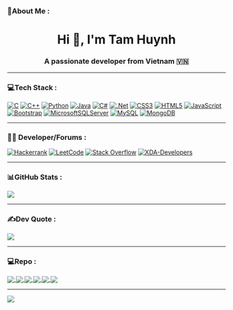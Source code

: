 ### 💫About Me :
<h1 align="center">Hi 👋, I'm Tam Huynh</h1>
<p align="center">
  <h3 align="center">A passionate developer from Vietnam 🇻🇳 </h3>
</p>

---
### 💻Tech Stack :
[![C](https://img.shields.io/badge/c-%2300599C.svg?style=flat-square&logo=c&logoColor=white)](https://www.w3schools.com/c/) [![C++](https://img.shields.io/badge/c++-%2300599C.svg?style=flat-square&logo=c%2B%2B&logoColor=white)](https://www.w3schools.com/cpp/) [![Python](https://img.shields.io/badge/python-%2300599C.svg?style=flat-square&logo=python&logoColor=white)](https://www.w3schools.com/python/) [![Java](https://img.shields.io/badge/java-%23ED8B00.svg?style=flat-square&logo=java&logoColor=white)](https://www.w3schools.com/java/) [![C#](https://img.shields.io/badge/c%23-%23239120.svg?style=flat-square&logo=c-sharp&logoColor=white)](https://www.w3schools.com/cs) [![.Net](https://img.shields.io/badge/.NET-5C2D91?style=flat-square&logo=.net&logoColor=white)](https://dotnet.microsoft.com/) [![CSS3](https://img.shields.io/badge/css3-%231572B6.svg?style=flat-square&logo=css3&logoColor=white)](https://www.w3schools.com/css/) [![HTML5](https://img.shields.io/badge/html5-%23E34F26.svg?style=flat-square&logo=html5&logoColor=white)](https://www.w3schools.com/html/) [![JavaScript](https://img.shields.io/badge/javascript-%23323330.svg?style=flat-square&logo=javascript&logoColor=%23F7DF1E)](https://www.w3schools.com/js/) [![Bootstrap](https://img.shields.io/badge/bootstrap-%23563D7C.svg?style=flat-square&logo=bootstrap&logoColor=white)](https://www.w3schools.com/bootstrap/) [![MicrosoftSQLServer](https://img.shields.io/badge/Microsoft%20SQL%20Sever-CC2927?style=flat-square&logo=microsoft%20sql%20server&logoColor=white)](https://learn.microsoft.com/sql/sql-server/) [![MySQL](https://img.shields.io/badge/mysql-%2300f.svg?style=flat-square&logo=mysql&logoColor=white)](https://www.mysql.com/) [![MongoDB](https://img.shields.io/badge/MongoDB-%234ea94b.svg?style=flat-square&logo=mongodb&logoColor=white)](https://www.mongodb.com/) 

---
### 🧑‍💻 Developer/Forums :
[![Hackerrank](https://img.shields.io/badge/-Hackerrank-2EC866?style=flat-square&logo=HackerRank&logoColor=white)](https://www.hackerrank.com/)	[![LeetCode](https://img.shields.io/badge/LeetCode-000000?style=flat-square&logo=LeetCode&logoColor=#d16c06)](https://leetcode.com/) [![Stack Overflow](https://img.shields.io/badge/-Stackoverflow-FE7A16?style=flat-square&logo=stack-overflow&logoColor=white)](https://stackoverflow.com/) [![XDA-Developers](https://img.shields.io/badge/XDA--Developers-%23AC6E2F.svg?style=flat-square&logo=XDA-Developers&logoColor=white)](https://xdaforums.com/m/doanvtamhuynh.12949444/)

---
### 📊GitHub Stats :
![](https://github-readme-stats.vercel.app/api/top-langs/?username=doanvtamhuynh&theme=radical&hide_border=false&include_all_commits=false&count_private=false&layout=compact)

---
### ✍️Dev Quote :
![](https://quotes-github-readme.vercel.app/api?type=horizontal&theme=radical)

---
### 💻Repo :
<a href="https://github.com/doanvtamhuynh/AOSP_CUSTOM_ROM_Releases">
  <!-- Change the `github-readme-stats.anuraghazra1.vercel.app` to `github-readme-stats.vercel.app`  -->
  <img align="center" src="https://github-readme-stats.anuraghazra1.vercel.app/api/pin/?username=doanvtamhuynh&repo=AOSP_CUSTOM_ROM_Releases&theme=radical" />
</a>  
<a href="https://github.com/doanvtamhuynh/Barbershop_Management">
  <!-- Change the `github-readme-stats.anuraghazra1.vercel.app` to `github-readme-stats.vercel.app`  -->
  <img align="center" src="https://github-readme-stats.anuraghazra1.vercel.app/api/pin/?username=doanvtamhuynh&repo=Barbershop_Management&theme=radical" />
</a>   
<a href="https://github.com/doanvtamhuynh/automation_multilogin">
  <!-- Change the `github-readme-stats.anuraghazra1.vercel.app` to `github-readme-stats.vercel.app`  -->
  <img align="center" src="https://github-readme-stats.anuraghazra1.vercel.app/api/pin/?username=doanvtamhuynh&repo=automation_multilogin&theme=radical" />
</a>   
<a href="https://github.com/doanvtamhuynh/petstore">
  <!-- Change the `github-readme-stats.anuraghazra1.vercel.app` to `github-readme-stats.vercel.app`  -->
  <img align="center" src="https://github-readme-stats.anuraghazra1.vercel.app/api/pin/?username=doanvtamhuynh&repo=petstore&theme=radical" />
</a>   
<a href="https://github.com/doanvtamhuynh/fakeipwithproxy">
  <!-- Change the `github-readme-stats.anuraghazra1.vercel.app` to `github-readme-stats.vercel.app`  -->
  <img align="center" src="https://github-readme-stats.anuraghazra1.vercel.app/api/pin/?username=doanvtamhuynh&repo=fakeipwithproxy&theme=radical" />
</a>   
<a href="https://github.com/doanvtamhuynh/RecognizeObjectInGameCandyCrush">
  <!-- Change the `github-readme-stats.anuraghazra1.vercel.app` to `github-readme-stats.vercel.app`  -->
  <img align="center" src="https://github-readme-stats.anuraghazra1.vercel.app/api/pin/?username=doanvtamhuynh&repo=RecognizeObjectInGameCandyCrush&theme=radical" />
</a>    

---
[![](https://visitcount.itsvg.in/api?id=doanvtamhuynh&label=Profile%20Views&color=11&icon=7&pretty=true)](https://visitcount.itsvg.in)
